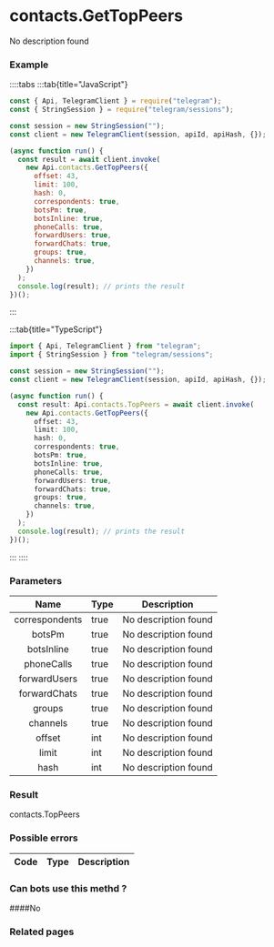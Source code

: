# contacts.GetTopPeers

No description found

### [](#example)Example

::::tabs
:::tab{title="JavaScript"}

```js
const { Api, TelegramClient } = require("telegram");
const { StringSession } = require("telegram/sessions");

const session = new StringSession("");
const client = new TelegramClient(session, apiId, apiHash, {});

(async function run() {
  const result = await client.invoke(
    new Api.contacts.GetTopPeers({
      offset: 43,
      limit: 100,
      hash: 0,
      correspondents: true,
      botsPm: true,
      botsInline: true,
      phoneCalls: true,
      forwardUsers: true,
      forwardChats: true,
      groups: true,
      channels: true,
    })
  );
  console.log(result); // prints the result
})();
```

:::

:::tab{title="TypeScript"}

```ts
import { Api, TelegramClient } from "telegram";
import { StringSession } from "telegram/sessions";

const session = new StringSession("");
const client = new TelegramClient(session, apiId, apiHash, {});

(async function run() {
  const result: Api.contacts.TopPeers = await client.invoke(
    new Api.contacts.GetTopPeers({
      offset: 43,
      limit: 100,
      hash: 0,
      correspondents: true,
      botsPm: true,
      botsInline: true,
      phoneCalls: true,
      forwardUsers: true,
      forwardChats: true,
      groups: true,
      channels: true,
    })
  );
  console.log(result); // prints the result
})();
```

:::
::::

### [](#parameters)Parameters

|      Name      | Type | Description          |
| :------------: | ---- | -------------------- |
| correspondents | true | No description found |
|     botsPm     | true | No description found |
|   botsInline   | true | No description found |
|   phoneCalls   | true | No description found |
|  forwardUsers  | true | No description found |
|  forwardChats  | true | No description found |
|     groups     | true | No description found |
|    channels    | true | No description found |
|     offset     | int  | No description found |
|     limit      | int  | No description found |
|      hash      | int  | No description found |

### [](#result)Result

contacts.TopPeers

### [](#possible-errors)Possible errors

| Code | Type | Description |
| :--: | ---- | ----------- |

### [](#can-bots-use-this-method)Can bots use this methd ?

####No

### [](#related-pages)Related pages
